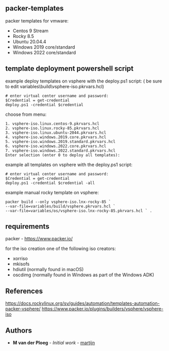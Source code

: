 ## packer-templates

packer templates for vmware:
- Centos 9 Stream
- Rocky 8.5
- Ubuntu 20.04.4
- Windows 2019 core/standard
- Windows 2022 core/standard

## template deployment powershell script

example deploy templates on vsphere with the deploy.ps1 script:
( be sure to edit variables\build\vsphere-iso.pkrvars.hcl)
```hcl
# enter virtual center username and password:
$Credential = get-credential 
deploy.ps1 -credential $credential
```

choose from menu:
```hcl
1. vsphere-iso.linux.centos-9.pkrvars.hcl
2. vsphere-iso.linux.rocky-85.pkrvars.hcl
3. vsphere-iso.linux.ubuntu-2044.pkrvars.hcl
4. vsphere-iso.windows.2019.core.pkrvars.hcl
5. vsphere-iso.windows.2019.standard.pkrvars.hcl
6. vsphere-iso.windows.2022.core.pkrvars.hcl
7. vsphere-iso.windows.2022.standard.pkrvars.hcl
Enter selection (enter 0 to deploy all templates):
```

example all templates on vsphere with the deploy.ps1 script:
```hcl
# enter virtual center username and password:
$Credential = get-credential 
deploy.ps1 -credential $credential -all
```

example manual rocky template on vsphere:
```hcl
packer build --only vsphere-iso.lnx-rocky-85 `
--var-file=variables/build/vsphere.pkrvars.hcl `
--var-file=variables/os/vsphere-iso.lnx-rocky-85.pkrvars.hcl ` .
```

## requirements
packer - https://www.packer.io/

for the iso creation one of the following iso creators:
- xorriso
- mkisofs
- hdiutil (normally found in macOS)
- oscdimg (normally found in Windows as part of the Windows ADK)

## References

https://docs.rockylinux.org/sv/guides/automation/templates-automation-packer-vsphere/
https://www.packer.io/plugins/builders/vsphere/vsphere-iso

## Authors

* **M van der Ploeg** - *Initial work* - [martijn](https://github.com/martijnvdp)